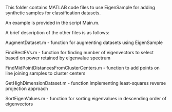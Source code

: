 This folder contains MATLAB code files to use EigenSample for adding synthetic samples for classification datasets.


An example is provided in the script Main.m.


A brief description of the other files is as follows:


AugmentDataset.m - function for augmenting datasets using EigenSample

FindBestEVs.m - function for finding number of eigenvectors to select based on power retained by eigenvalue spectrum

FindMidPointDistancesFromClusterCenters.m - function to add points on line joining samples to cluster centers

GetHighDimensionDataset.m - function implementing least-squares reverse projection approach

SortEigenValues.m - function for sorting eigenvalues in descending order of eigenvectors
